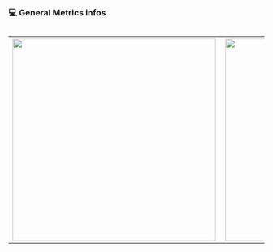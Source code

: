 ### :computer: General Metrics infos

<center style="width: 100%;height: 100%;overflow: hidden; position: relative;">
  <table style="position: absolute;top: 0;bottom: 0;left: 0; right: -17px;overflow-y: scroll;">
    <tr>
      <td>
        <img width="400px" align="left" src="https://github-readme-stats.vercel.app/api?username=mspaulo&show_icons=true&theme=radical&layout=compact" />
      </td>
      <td>
        <img width="400px" align="left" src="https://github-readme-stats.vercel.app/api/top-langs/?username=mspaulo&show_icons=true&theme=radical&layout=compact" />
      </td>
    </tr>  
  </table>
</center>

<!--
**mspaulo/mspaulo** is a ✨ _special_ ✨ repository because its `README.md` (this file) appears on your GitHub profile.
inspirado em: https://github.com/BrunaDanielle
-->
